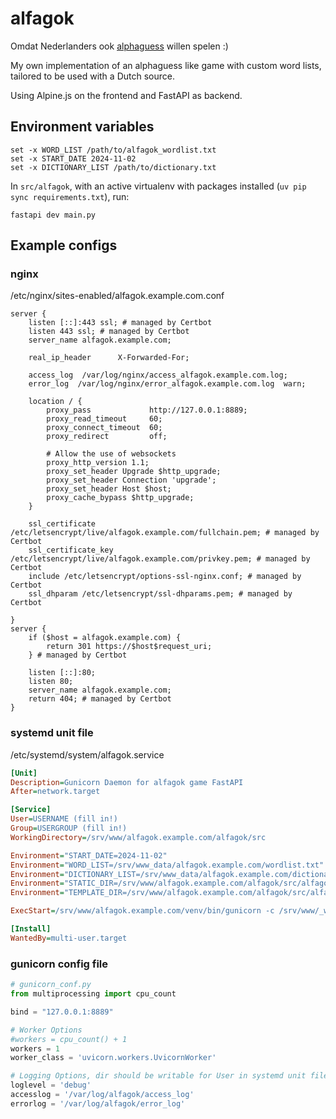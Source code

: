 # alfagok

Omdat Nederlanders ook [alphaguess](https://alphaguess.com) willen spelen :)

My own implementation of an alphaguess like game with custom word lists, tailored to be used with a Dutch source.

Using Alpine.js on the frontend and FastAPI as backend.


## Environment variables

```fish
set -x WORD_LIST /path/to/alfagok_wordlist.txt
set -x START_DATE 2024-11-02
set -x DICTIONARY_LIST /path/to/dictionary.txt
```

In `src/alfagok`, with an active virtualenv with packages installed (`uv pip sync requirements.txt`), run:

`fastapi dev main.py`


## Example configs

### nginx

/etc/nginx/sites-enabled/alfagok.example.com.conf

```nginx
server {
    listen [::]:443 ssl; # managed by Certbot
    listen 443 ssl; # managed by Certbot
    server_name alfagok.example.com;

    real_ip_header      X-Forwarded-For;

    access_log  /var/log/nginx/access_alfagok.example.com.log;
    error_log  /var/log/nginx/error_alfagok.example.com.log  warn;

    location / {
        proxy_pass             http://127.0.0.1:8889;
        proxy_read_timeout     60;
        proxy_connect_timeout  60;
        proxy_redirect         off;

        # Allow the use of websockets
        proxy_http_version 1.1;
        proxy_set_header Upgrade $http_upgrade;
        proxy_set_header Connection 'upgrade';
        proxy_set_header Host $host;
        proxy_cache_bypass $http_upgrade;
    }

    ssl_certificate /etc/letsencrypt/live/alfagok.example.com/fullchain.pem; # managed by Certbot
    ssl_certificate_key /etc/letsencrypt/live/alfagok.example.com/privkey.pem; # managed by Certbot
    include /etc/letsencrypt/options-ssl-nginx.conf; # managed by Certbot
    ssl_dhparam /etc/letsencrypt/ssl-dhparams.pem; # managed by Certbot

}
server {
    if ($host = alfagok.example.com) {
        return 301 https://$host$request_uri;
    } # managed by Certbot

    listen [::]:80;
    listen 80;
    server_name alfagok.example.com;
    return 404; # managed by Certbot
}
```

### systemd unit file

/etc/systemd/system/alfagok.service

```ini
[Unit]
Description=Gunicorn Daemon for alfagok game FastAPI
After=network.target

[Service]
User=USERNAME (fill in!)
Group=USERGROUP (fill in!)
WorkingDirectory=/srv/www/alfagok.example.com/alfagok/src

Environment="START_DATE=2024-11-02"
Environment="WORD_LIST=/srv/www_data/alfagok.example.com/wordlist.txt"
Environment="DICTIONARY_LIST=/srv/www_data/alfagok.example.com/dictionary.txt"
Environment="STATIC_DIR=/srv/www/alfagok.example.com/alfagok/src/alfagok/static"
Environment="TEMPLATE_DIR=/srv/www/alfagok.example.com/alfagok/src/alfagok/templates"

ExecStart=/srv/www/alfagok.example.com/venv/bin/gunicorn -c /srv/www/_webconfig/sites/alfagok.diginaut.net/gunicorn_alfagok_conf.py alfagok.main:app

[Install]
WantedBy=multi-user.target
```

### gunicorn config file

```python
# gunicorn_conf.py
from multiprocessing import cpu_count

bind = "127.0.0.1:8889"

# Worker Options
#workers = cpu_count() + 1
workers = 1
worker_class = 'uvicorn.workers.UvicornWorker'

# Logging Options, dir should be writable for User in systemd unit file
loglevel = 'debug'
accesslog = '/var/log/alfagok/access_log'
errorlog = '/var/log/alfagok/error_log'
```
